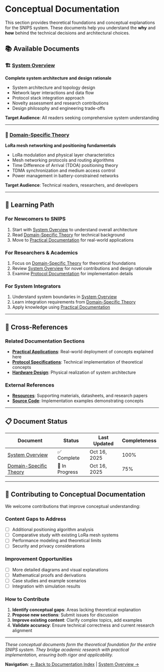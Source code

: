 # Conceptual Documentation

This section provides theoretical foundations and conceptual explanations for the SNIPS system. These documents help you understand the **why** and **how** behind the technical decisions and architectural choices.

## 📚 Available Documents

### 🏗️ [System Overview](overview.md)

**Complete system architecture and design rationale**

- System architecture and topology design
- Network layer interactions and data flow
- Protocol stack integration approach
- Novelty assessment and research contributions
- Design philosophy and engineering trade-offs

**Target Audience**: All readers seeking comprehensive system understanding

---

### 📡 [Domain-Specific Theory](domain-specific.md)

**LoRa mesh networking and positioning fundamentals**

- LoRa modulation and physical layer characteristics
- Mesh networking protocols and routing algorithms
- Time Difference of Arrival (TDOA) positioning theory
- TDMA synchronization and medium access control
- Power management in battery-constrained networks

**Target Audience**: Technical readers, researchers, and developers

---

## 🎯 Learning Path

### **For Newcomers to SNIPS**

1. Start with [System Overview](overview.md) to understand overall architecture
2. Read [Domain-Specific Theory](domain-specific.md) for technical background
3. Move to [Practical Documentation](../practical/) for real-world applications

### **For Researchers & Academics**

1. Focus on [Domain-Specific Theory](domain-specific.md) for theoretical foundations
2. Review [System Overview](overview.md) for novel contributions and design rationale
3. Examine [Protocol Documentation](../protocol/) for implementation details

### **For System Integrators**

1. Understand system boundaries in [System Overview](overview.md)
2. Learn integration requirements from [Domain-Specific Theory](domain-specific.md)
3. Apply knowledge using [Practical Documentation](../practical/)

---

## 🔗 Cross-References

### **Related Documentation Sections**

- **[Practical Applications](../practical/)**: Real-world deployment of concepts explained here
- **[Protocol Specifications](../protocol/)**: Technical implementation of theoretical concepts
- **[Hardware Design](../circuit-diagrams/)**: Physical realization of system architecture

### **External References**

- **[Resources](../../resources/)**: Supporting materials, datasheets, and research papers
- **[Source Code](../../src/)**: Implementation examples demonstrating concepts

---

## 📋 Document Status

| Document                                     | Status         | Last Updated | Completeness |
| -------------------------------------------- | -------------- | ------------ | ------------ |
| [System Overview](overview.md)               | ✅ Complete    | Oct 16, 2025 | 100%         |
| [Domain-Specific Theory](domain-specific.md) | 🚧 In Progress | Oct 16, 2025 | 75%          |

---

## 🤝 Contributing to Conceptual Documentation

We welcome contributions that improve conceptual understanding:

### **Content Gaps to Address**

- [ ] Additional positioning algorithm analysis
- [ ] Comparative study with existing LoRa mesh systems
- [ ] Performance modeling and theoretical limits
- [ ] Security and privacy considerations

### **Improvement Opportunities**

- [ ] More detailed diagrams and visual explanations
- [ ] Mathematical proofs and derivations
- [ ] Case studies and example scenarios
- [ ] Integration with simulation results

### **How to Contribute**

1. **Identify conceptual gaps**: Areas lacking theoretical explanation
2. **Propose new sections**: Submit issues for discussion
3. **Improve existing content**: Clarify complex topics, add examples
4. **Validate accuracy**: Ensure technical correctness and current research alignment

---

_These conceptual documents form the theoretical foundation for the entire SNIPS system. They bridge academic research with practical implementation, ensuring both rigor and applicability._

**Navigation**: [← Back to Documentation Index](../README.md) | [System Overview →](overview.md)
